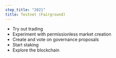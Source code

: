 ```yaml
---
step_title: "2021"
title: Testnet (Fairground)
---
```


- Try out trading
- Experiment with permissionless market creation
- Create and vote on governance proposals
- Start staking
- Explore the blockchain
